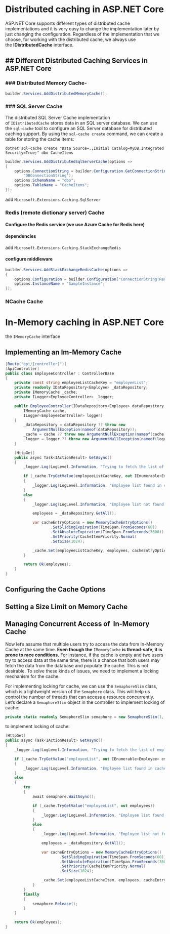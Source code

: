 # Distributed caching in ASP.NET Core
ASP.NET Core supports different types of distributed cache implementations and it is very easy to change the implementation later by just changing the configuration. Regardless of the implementation that we choose, for working with the distributed cache, we always use the **IDistributedCache** interface.

## ## Different Distributed Caching Services in ASP.NET Core

### ### Distributed Memory Cache- 
```c#
builder.Services.AddDistributedMemoryCache();
```

### ### **SQL Server Cache**

The distributed SQL Server Cache implementation of `IDistributedCache` stores data in an SQL server database. We can use the `sql-cache` tool to configure an SQL Server database for distributed caching support. By using the `sql-cache create` command, we can create a table for storing the cache items:

```
dotnet sql-cache create "Data Source=.;Initial Catalog=MyDB;Integrated Security=True;" dbo CacheItems
```

```c#
builder.Services.AddDistributedSqlServerCache(options =>
{
	options.ConnectionString = builder.Configuration.GetConnectionString(
		"DBConnectionString");
	options.SchemaName = "dbo";
	options.TableName = "CacheItems";
});
```

add `Microsoft.Extensions.Caching.SqlServer`

### Redis (remote dictionary server) Cache
#### Configure the Redis service (we use Azure Cache for Redis here)

#### dependencies
add `Microsoft.Extensions.Caching.StackExchangeRedis`

#### configure middleware
``` c#
builder.Services.AddStackExchangeRedisCache(options =>
{
	options.Configuration = builder.Configuration["ConnectionString:Redis"];
	options.InstanceName = "SampleInstance";
});
```

### NCache Cache


# In-Memory caching in ASP.NET Core

the `IMemoryCache` interface

## Implementing an Im-Memory Cache

``` c#
[Route("api/[controller]")]
[ApiController]
public class EmployeeController : ControllerBase
{
    private const string employeeListCacheKey = "employeeList";
    private readonly IDataRepository<Employee> _dataRepository;
    private IMemoryCache _cache;
    private ILogger<EmployeeController> _logger;

    public EmployeeController(IDataRepository<Employee> dataRepository,
        IMemoryCache cache,
        ILogger<EmployeeController> logger)
    {
        _dataRepository = dataRepository ?? throw new 
	        ArgumentNullException(nameof(dataRepository));
        _cache = cache ?? throw new ArgumentNullException(nameof(cache));
        _logger = logger ?? throw new ArgumentNullException(nameof(logger));
    }

    [HttpGet]
    public async Task<IActionResult> GetAsync()
    {
        _logger.Log(LogLevel.Information, "Trying to fetch the list of employees from cache.");

        if (_cache.TryGetValue(employeeListCacheKey, out IEnumerable<Employee> employees))
        {
            _logger.Log(LogLevel.Information, "Employee list found in cache.");
        }
        else
        {
            _logger.Log(LogLevel.Information, "Employee list not found in cache. Fetching from database.");

            employees = _dataRepository.GetAll();

            var cacheEntryOptions = new MemoryCacheEntryOptions()
                    .SetSlidingExpiration(TimeSpan.FromSeconds(60))
                    .SetAbsoluteExpiration(TimeSpan.FromSeconds(3600))
                    .SetPriority(CacheItemPriority.Normal)
                    .SetSize(1024);

            _cache.Set(employeeListCacheKey, employees, cacheEntryOptions);
        }

        return Ok(employees);
    }
}
```

## Configuring the Cache Options

## Setting a Size Limit on Memory Cache

## Managing Concurrent Access of  In-Memory Cache
Now let’s assume that multiple users try to access the data from In-Memory Cache at the same time. **Even though the** `IMemoryCache` **is thread-safe, it is prone to race conditions.** For instance, if the cache is empty and two users try to access data at the same time, there is a chance that both users may fetch the data from the database and populate the cache. This is not desirable. To solve these kinds of issues, we need to implement a locking mechanism for the cache.

For implementing locking for cache, we can use the `SemaphoreSlim` class, which is a lightweight version of the `Semaphore` class. This will help us control the number of threads that can access a resource concurrently. Let’s declare a `SemaphoreSlim` object in the controller to implement locking of cache:

```c#
private static readonly SemaphoreSlim semaphore = new SemaphoreSlim(1, 1);
```

to implement locking of cache:
```c#
[HttpGet]
public async Task<IActionResult> GetAsync()
{
    _logger.Log(LogLevel.Information, "Trying to fetch the list of employees from cache.");

    if (_cache.TryGetValue("employeeList", out IEnumerable<Employee> employees))
    {
        _logger.Log(LogLevel.Information, "Employee list found in cache.");        
    }
    else
    {
        try
        {
            await semaphore.WaitAsync();

            if (_cache.TryGetValue("employeeList", out employees))
            {
                _logger.Log(LogLevel.Information, "Employee list found in cache.");
            }
            else
            {
                _logger.Log(LogLevel.Information, "Employee list not found in cache. Fetching from database.");

                employees = _dataRepository.GetAll();

                var cacheEntryOptions = new MemoryCacheEntryOptions()
                        .SetSlidingExpiration(TimeSpan.FromSeconds(60))
                        .SetAbsoluteExpiration(TimeSpan.FromSeconds(3600))
                        .SetPriority(CacheItemPriority.Normal)
                        .SetSize(1024);

                _cache.Set(employeeListCacheItem, employees, cacheEntryOptions);
            }
        }
        finally
        {
            semaphore.Release();
        }
    }

    return Ok(employees);
}
```
